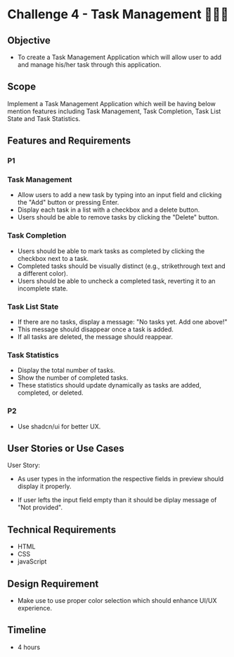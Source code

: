 # Challenge 4 - Task Management 🧏🏻‍♂️

## Objective

- To create a Task Management Application which will allow user to add and manage his/her task through this application.

## Scope

Implement a Task Management Application which weill be having below mention features including Task Management, Task Completion, Task List State and Task Statistics.

## Features and Requirements

### P1

### Task Management

- Allow users to add a new task by typing into an input field and clicking the "Add" button or pressing Enter.
- Display each task in a list with a checkbox and a delete button.
- Users should be able to remove tasks by clicking the "Delete" button.

### Task Completion

- Users should be able to mark tasks as completed by clicking the checkbox next to a task.
- Completed tasks should be visually distinct (e.g., strikethrough text and a different color).
- Users should be able to uncheck a completed task, reverting it to an incomplete state.

### Task List State

- If there are no tasks, display a message: "No tasks yet. Add one above!"
- This message should disappear once a task is added.
- If all tasks are deleted, the message should reappear.

### Task Statistics

- Display the total number of tasks.
- Show the number of completed tasks.
- These statistics should update dynamically as tasks are added, completed, or deleted.

### P2

- Use shadcn/ui for better UX.

## User Stories or Use Cases

User Story:

- As user types in the information the respective fields in preview should display it properly.

- If user lefts the input field empty than it should be diplay message of "Not provided".

## Technical Requirements

- HTML
- CSS
- javaScript

## Design Requirement

- Make use to use proper color selection which should enhance UI/UX experience.

## Timeline

- 4 hours
